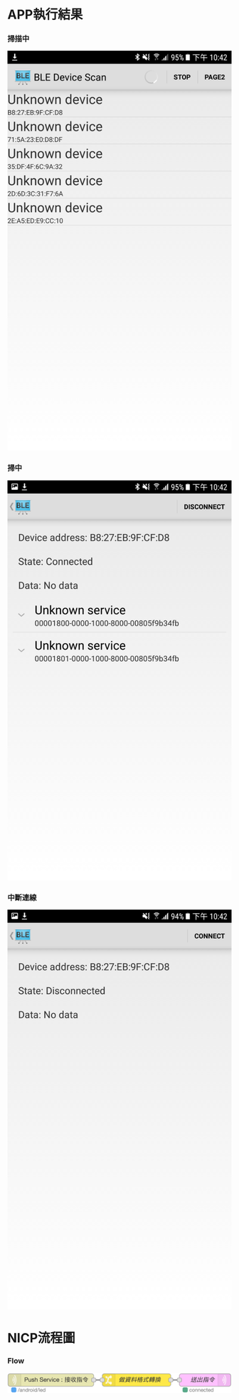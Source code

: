 # APP執行結果
### 掃描中
![](https://github.com/XanxusVerVR/NICP-Beacon-SwitchLED-Case/blob/0c79e6ef49f7c96e02ce73e535ca6ae4bd441115/Beacon%E9%96%8B%E9%97%9C%E7%87%88%E6%87%89%E7%94%A8-%E6%8E%83%E6%8F%8F%E4%B8%AD.png?raw=true)
### 掃中
![](https://github.com/XanxusVerVR/NICP-Beacon-SwitchLED-Case/blob/0c79e6ef49f7c96e02ce73e535ca6ae4bd441115/Beacon%E9%96%8B%E9%97%9C%E7%87%88%E6%87%89%E7%94%A8-%E6%8E%83%E5%88%B0%E4%BA%86.png?raw=true)
### 中斷連線
![](https://github.com/XanxusVerVR/NICP-Beacon-SwitchLED-Case/blob/0c79e6ef49f7c96e02ce73e535ca6ae4bd441115/Beacon%E9%96%8B%E9%97%9C%E7%87%88%E6%87%89%E7%94%A8-%E4%B8%AD%E6%96%B7%E9%80%A3%E7%B7%9A%E4%BA%86.png?raw=true)
# NICP流程圖
### Flow
![](https://github.com/XanxusVerVR/NICP-Beacon-SwitchLED-Case/blob/0c79e6ef49f7c96e02ce73e535ca6ae4bd441115/Beacon%E9%96%8B%E9%97%9C%E7%87%88%E6%87%89%E7%94%A8-%E6%B5%81%E7%A8%8B%E5%9C%96.png?raw=true)